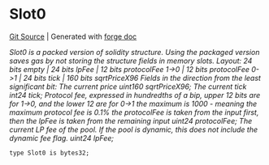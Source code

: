 # Slot0
[Git Source](https://github.com/Uniswap/v4-core/blob/1141642f8ba4665a50660886a8a8401526677045/src/types/Slot0.sol)
| Generated with [forge doc](https://book.getfoundry.sh/reference/forge/forge-doc)

*Slot0 is a packed version of solidity structure.
Using the packaged version saves gas by not storing the structure fields in memory slots.
Layout:
24 bits empty | 24 bits lpFee | 12 bits protocolFee 1->0 | 12 bits protocolFee 0->1 | 24 bits tick | 160 bits sqrtPriceX96
Fields in the direction from the least significant bit:
The current price
uint160 sqrtPriceX96;
The current tick
int24 tick;
Protocol fee, expressed in hundredths of a bip, upper 12 bits are for 1->0, and the lower 12 are for 0->1
the maximum is 1000 - meaning the maximum protocol fee is 0.1%
the protocolFee is taken from the input first, then the lpFee is taken from the remaining input
uint24 protocolFee;
The current LP fee of the pool. If the pool is dynamic, this does not include the dynamic fee flag.
uint24 lpFee;*


```solidity
type Slot0 is bytes32;
```

